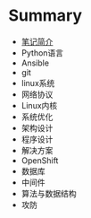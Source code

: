 # Summary

* [笔记简介](README.md)
* Python语言
* Ansible
* git
* linux系统
* 网络协议
* Linux内核
* 系统优化
* 架构设计
* 程序设计
* 解决方案
* OpenShift
* 数据库
* 中间件
* 算法与数据结构
* 攻防
